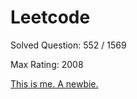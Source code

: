 # Leetcode
Solved Question: 552 / 1569

Max Rating: 2008

[This is me. A newbie.](https://leetcode.com/louisfghbvc/)
